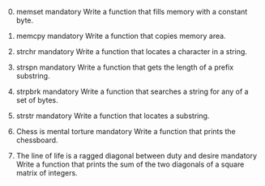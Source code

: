 0. memset
mandatory
Write a function that fills memory with a constant byte.

1. memcpy
mandatory
Write a function that copies memory area.

2. strchr
mandatory
Write a function that locates a character in a string.

3. strspn
mandatory
Write a function that gets the length of a prefix substring.

4. strpbrk
mandatory
Write a function that searches a string for any of a set of bytes.

5. strstr
mandatory
Write a function that locates a substring.

6. Chess is mental torture
mandatory
Write a function that prints the chessboard.

7. The line of life is a ragged diagonal between duty and desire
mandatory
Write a function that prints the sum of the two diagonals of a square matrix of integers.
